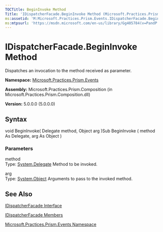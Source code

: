 ```yaml
---
TOCTitle: BeginInvoke Method
Title: 'IDispatcherFacade.BeginInvoke Method (Microsoft.Practices.Prism.Events)'
ms:assetid: 'M:Microsoft.Practices.Prism.Events.IDispatcherFacade.BeginInvoke(System.Delegate,System.Object)'
ms:mtpsurl: 'https://msdn.microsoft.com/en-us/library/Gg405784(v=PandP.50)'
---
```



# IDispatcherFacade.BeginInvoke Method

Dispatches an invocation to the method received as parameter.

**Namespace:** [Microsoft.Practices.Prism.Events](https://msdn.microsoft.com/library/microsoft.practices.prism.events)
**Assembly:** Microsoft.Practices.Prism.Composition (in Microsoft.Practices.Prism.Composition.dll)

**Version:** 5.0.0.0 (5.0.0.0)

## Syntax

void BeginInvoke( Delegate method, Object arg )Sub BeginInvoke ( method As Delegate, arg As Object )

### Parameters

method  
Type: [System.Delegate](http://msdn.microsoft.com/en-us/library/y22acf51)
Method to be invoked.

arg  
Type: [System.Object](http://msdn.microsoft.com/en-us/library/e5kfa45b)
Arguments to pass to the invoked method.

## See Also

[IDispatcherFacade Interface](https://msdn.microsoft.com/library/microsoft.practices.prism.events.idispatcherfacade)

[IDispatcherFacade Members](https://msdn.microsoft.com/allmembers.t:microsoft.practices.prism.events.idispatcherfacade)

[Microsoft.Practices.Prism.Events Namespace](https://msdn.microsoft.com/library/microsoft.practices.prism.events)

